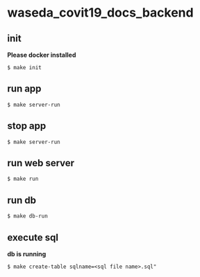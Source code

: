 # waseda_covit19_docs_backend

## init
**Please docker installed**
```
$ make init
```

## run app 
```
$ make server-run
```

## stop app 
```
$ make server-run
```

## run web server
```
$ make run
```

## run db
```
$ make db-run
```

## execute sql
**db is running**
```
$ make create-table sqlname=<sql file name>.sql"
```
